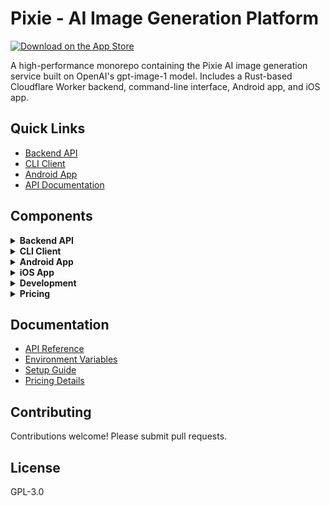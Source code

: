 # Pixie - AI Image Generation Platform

[![Download on the App Store](https://developer.apple.com/assets/elements/badges/download-on-the-app-store.svg)](https://apps.apple.com/us/app/pixiepocket/id6751730339)

A high-performance monorepo containing the Pixie AI image generation service built on OpenAI's gpt-image-1 model. Includes a Rust-based Cloudflare Worker backend, command-line interface, Android app, and iOS app.

## Quick Links

- [Backend API](https://openai-image-proxy.guitaripod.workers.dev)
- [CLI Client](#cli-client)
- [Android App](#android-app)
- [API Documentation](#backend-api)

## Components

<details>
<summary><b>Backend API</b></summary>

### Overview
High-performance Rust-based Cloudflare Worker that provides OpenAI-compatible image generation with enhanced features:
- Automatic image storage in Cloudflare R2
- Usage tracking and analytics
- Public galleries
- Credit-based billing system
- OAuth authentication (GitHub, Google, Apple*)

*Apple Sign In not supported on Windows servers

### Architecture
- **Runtime**: Cloudflare Workers (Rust/WASM)
- **Database**: Cloudflare D1 (SQLite)
- **Storage**: Cloudflare R2 (S3-compatible)
- **Language**: Rust with worker-rs

### Deployment Modes

#### Official Mode (Hosted Service)
- Managed credit system with payment processing
- No OpenAI API key required from users
- Automatic usage tracking and billing

#### Self-Hosted Mode
- Users provide their own OpenAI API keys
- No credit system or payment processing
- Direct pass-through to OpenAI API

### Quick Setup

1. **Clone and install dependencies**
   ```bash
   git clone https://github.com/guitaripod/pixie.git
   cd pixie
   npm install
   cargo install worker-build
   ```

2. **Configure Cloudflare resources**
   ```bash
   # Create database
   npx wrangler d1 create openai-image-proxy
   
   # Apply migrations
   npx wrangler d1 migrations apply DB --local
   
   # Create R2 bucket
   npx wrangler r2 bucket create openai-image-proxy-images
   ```

3. **Set secrets**
   ```bash
   npx wrangler secret put OPENAI_API_KEY
   npx wrangler secret put GITHUB_CLIENT_SECRET
   npx wrangler secret put GOOGLE_CLIENT_SECRET
   # See docs/ENVIRONMENT_VARIABLES.md for complete list
   ```

4. **Deploy**
   ```bash
   npx wrangler deploy
   ```

### API Endpoints

#### Image Generation
```bash
POST /v1/images/generations
Authorization: Bearer <api-key>

{
  "model": "gpt-image-1",
  "prompt": "A serene mountain landscape",
  "size": "1024x1024",
  "quality": "high"
}
```

#### Image Editing
```bash
POST /v1/images/edits
Authorization: Bearer <api-key>
Content-Type: multipart/form-data

image: <file>
mask: <file> (optional)
prompt: "Add a sunset"
```

#### Other Endpoints
- `GET /v1/images` - Browse public gallery
- `GET /v1/credits/balance` - Check credit balance
- `POST /v1/credits/purchase` - Buy credit packs
- `POST /v1/auth/device/code` - Start device auth flow

Full API documentation: [docs/API.md](docs/API.md)

</details>

<details>
<summary><b>CLI Client</b></summary>

### Installation
```bash
cd cli
cargo install --path .
# Installs as 'pixie'
```

### Authentication
```bash
# OAuth providers
pixie auth github
pixie auth google
pixie auth apple  # Not supported on Windows

# Check status
pixie config
```

### Image Generation
```bash
# Basic generation
pixie generate "A beautiful sunset"

# Advanced options
pixie generate "product photo" \
  -s landscape \      # Size: square, landscape, portrait
  -q medium \         # Quality: low (4-6 credits), medium (16-24), high (62-94)
  -n 3 \              # Generate 3 images
  -b white \          # Background: auto, transparent, white, black
  -f jpeg \           # Format: png, jpeg, webp
  -c 85 \             # Compression (0-100)
  -o ./images         # Output directory
```

### Image Editing
```bash
# Edit local image
pixie edit photo.png "add company logo" --fidelity high

# Edit from gallery
pixie edit gallery:abc123 "enhance colors" -s landscape
```

### Credit Management
```bash
pixie credits              # Check balance
pixie credits history      # Transaction history
pixie credits packs        # Available packs
pixie credits estimate -q high -s 1024x1024  # Cost estimation
```

### Gallery
```bash
pixie gallery list         # Browse public images
pixie gallery mine         # Your images
pixie gallery view <id>    # Image details
```

### Other Commands
```bash
pixie usage --detailed     # API usage statistics
pixie health               # Check service status
pixie admin stats          # Admin only
```

</details>

<details>
<summary><b>Android App</b></summary>

### Overview
Native Android application built with Kotlin and Jetpack Compose, providing a mobile interface for Pixie AI image generation.

### Features
- **Image Generation**: Chat-based interface with batch generation (1-10 images)
- **Image Editing**: Upload and modify existing images with AI
- **Gallery**: Browse public and personal galleries with download/share options
- **Credits**: Balance tracking, usage dashboard, and in-app purchases
- **Authentication**: OAuth with GitHub, Google, and Apple
- **Admin Panel**: System statistics and user management (admin only)

### Technical Stack
- **Language**: Kotlin
- **UI**: Jetpack Compose with Material Design 3
- **Architecture**: MVVM with Clean Architecture
- **Networking**: Retrofit + OkHttp + Moshi
- **Image Loading**: Coil
- **Payments**: RevenueCat
- **Min SDK**: 24 (Android 7.0)
- **Target SDK**: 34 (Android 14)

### Building from Source
```bash
cd android
./gradlew assembleDebug
# APK will be in app/build/outputs/apk/debug/
```

### Configuration
1. Add your OAuth client IDs to `local.properties`:
   ```properties
   GOOGLE_OAUTH_CLIENT_ID=your-client-id
   ```

2. Configure RevenueCat for in-app purchases

3. Update the API endpoint in build configuration if using self-hosted backend

### Google Play Store
Available on Google Play Store with full feature set.

</details>

<details>
<summary><b>iOS App</b></summary>

### Overview
Native iOS application built with UIKit and Swift, providing a mobile interface for Pixie AI image generation with feature parity to the Android app.

### Features
- **Image Generation**: Chat-based interface with batch generation (1-10 images)
- **Image Editing**: Upload and modify existing images with AI
- **Gallery**: Browse public and personal galleries with download/share options
- **Credits**: Balance tracking, usage dashboard, and in-app purchases via RevenueCat
- **Authentication**: OAuth with GitHub, Google, and Apple Sign In
- **Admin Panel**: System statistics and user management (admin only)
- **Offline Support**: Network monitoring and offline indicators
- **Background Tasks**: Efficient background processing for image operations

### Technical Stack
- **Language**: Swift 5.9+
- **UI**: UIKit with programmatic constraints and UIStackViews
- **Architecture**: MVVM with Repository pattern
- **Networking**: URLSession with custom service layer
- **Image Processing**: Native iOS image frameworks
- **Payments**: RevenueCat for in-app purchases
- **Persistence**: Keychain for secure storage
- **Min iOS**: 15.0
- **Target iOS**: 17.0+

### Building from Source
```bash
cd iOS/Pixie
xcodebuild -project Pixie.xcodeproj -scheme Pixie -destination 'platform=iOS Simulator,id=69011470-D880-44F0-A527-480A03C692CA' build
```

### Configuration
1. Add your OAuth client IDs to the project configuration
2. Configure RevenueCat for in-app purchases
3. Update the API endpoint in ConfigurationManager if using self-hosted backend

### App Store
[![Download on the App Store](https://developer.apple.com/assets/elements/badges/download-on-the-app-store.svg)](https://apps.apple.com/us/app/pixiepocket/id6751730339)

</details>

<details>
<summary><b>Development</b></summary>

### Local Development

#### Backend
```bash
# Run with hot reload
npx wrangler dev

# Watch logs
npx wrangler tail

# Run with cargo watch
cargo watch -s "npx wrangler dev"
```

#### CLI
```bash
cd cli
cargo run -- generate "test prompt" -q low
```

#### Android
```bash
cd android
./gradlew installDebug
```

#### iOS
```bash
cd iOS/Pixie
xcodebuild -project Pixie.xcodeproj -scheme Pixie -destination 'platform=iOS Simulator,id=69011470-D880-44F0-A527-480A03C692CA' build
```

### Testing
- Backend: Test with CLI (`cd cli && cargo run -- [args]`)
- Cost optimization: Always use `--quality low` for testing (4-5 credits vs 50-80)
- Database: Check locks in `user_locks` table if requests hang

### Common Commands
```bash
# Apply database migrations
npx wrangler d1 execute openai-image-proxy --file=migrations/001_schema.sql --remote

# Update secrets (never use config files)
npx wrangler secret put OPENAI_API_KEY

# Check service health
curl https://your-worker.workers.dev/
```

### Project Structure
```
├── src/                # Backend source (Rust/Cloudflare Workers)
├── cli/                # CLI application (Rust)
├── android/            # Android app (Kotlin/Jetpack Compose)
├── iOS/                # iOS app (Swift/UIKit)
├── migrations/         # Database schemas
├── docs/               # Documentation
├── .github/            # CI/CD workflows
└── wrangler.toml      # Worker configuration
```

</details>

<details>
<summary><b>Pricing</b></summary>

### Credit System
Images cost credits based on quality and complexity (prices don't include platform taxes):

| Quality | Typical Cost | USD Equivalent |
|---------|--------------|----------------|
| Low | 4-6 credits | $0.04-0.06 |
| Medium | 16-24 credits | $0.16-0.24 |
| High | 62-94 credits | $0.62-0.94 |

### Credit Packs

| Pack | Credits | Price | Bonus |
|------|---------|-------|-------|
| Starter | 150 | $2.99 | - |
| Basic | 500 | $9.99 | 5% |
| Popular | 1,250 | $24.99 | 10% |
| Pro | 2,500 | $49.99 | 15% |
| Enterprise | 5,000 | $99.99 | 20% |

### Payment Methods
- **Cards**: All major credit/debit cards via Stripe
- **Crypto**: BTC, ETH, DOGE, LTC (Basic pack and above only)

</details>

## Documentation

- [API Reference](docs/API.md)
- [Environment Variables](docs/ENVIRONMENT_VARIABLES.md)
- [Setup Guide](docs/SETUP.md)
- [Pricing Details](docs/pricing.md)

## Contributing

Contributions welcome! Please submit pull requests.

## License

GPL-3.0
